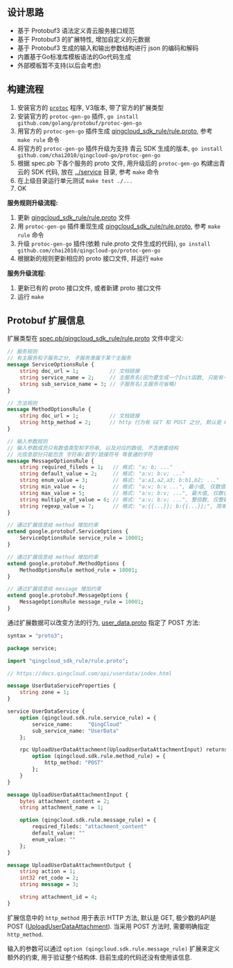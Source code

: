 ## 设计思路

- 基于 Protobuf3 语法定义青云服务接口规范
- 基于 Protobuf3 的扩展特性, 增加自定义的元数据
- 基于 Protobuf3 生成的输入和输出参数结构进行 json 的编码和解码
- 内置基于Go标准库模板语法的Go代码生成
- 外部模板暂不支持(以后会考虑)

## 构建流程

1. 安装官方的 [`protoc`](https://github.com/google/protobuf/releases) 程序, V3版本, 带了官方的扩展类型
1. 安装官方的 `protoc-gen-go` 插件, `go install github.com/golang/protobuf/protoc-gen-go`
1. 用官方的 `protoc-gen-go` 插件生成 [qingcloud_sdk_rule/rule.proto](./qingcloud_sdk_rule/rule.proto), 参考 `make rule` 命令
1. 将官方的 `protoc-gen-go` 插件升级为支持 青云 SDK 生成的版本, `go install github.com/chai2010/qingcloud-go/protoc-gen-go`
1. 根据 spec.pb 下各个服务的 proto 文件, 用升级后的 `protoc-gen-go` 构建出青云的 SDK 代码, 放在 [../service](../service) 目录, 参考 `make` 命令
1. 在上级目录运行单元测试 `make test ./...`
1. OK

**服务规则升级流程:**

1. 更新 [qingcloud_sdk_rule/rule.proto](./qingcloud_sdk_rule/rule.proto) 文件
1. 用 `protoc-gen-go` 插件重现生成 [qingcloud_sdk_rule/rule.proto](./qingcloud_sdk_rule/rule.proto), 参考 `make rule` 命令
1. 升级 `protoc-gen-go` 插件(依赖 rule.proto 文件生成的代码), `go install github.com/chai2010/qingcloud-go/protoc-gen-go`
1. 根据新的规则更新相应的 proto 接口文件, 并运行 `make`

**服务升级流程:**

1. 更新已有的 proto 接口文件, 或者新建 proto 接口文件
1. 运行 `make`

## Protobuf 扩展信息

扩展类型在 [spec.pb/qingcloud_sdk_rule/rule.proto](./qingcloud_sdk_rule/rule.proto) 文件中定义:

```proto
// 服务规则
// 有主服务和子服务之分, 子服务隶属于某个主服务
message ServiceOptionsRule {
	string doc_url = 1;          // 文档链接
	string service_name = 2;     // 主服务名(因为要生成一个Init函数, 只能有一个, 否则会重名)
	string sub_service_name = 3; // 子服务名(主服务可省略)
}

// 方法规则
message MethodOptionsRule {
	string doc_url = 1;          // 文档链接
	string http_method = 2;      // http 行为有 GET 和 POST 之分, 默认是 GET
}

// 输入参数规则
// 输入参数成员只有数值类型和字符串, 以及对应的数组, 不含嵌套结构
// 元信息部分只能包含 字符串/数字/链接符号 等普通的字符
message MessageOptionsRule {
	string required_fileds = 1;   // 格式: "a; b; ..."
	string default_value = 2;     // 格式: "a:v; b:v; ..."
	string enum_value = 3;        // 格式: "a:a1,a2,a3; b:b1,b2; ..."
	string min_value = 4;         // 格式: "a:v; b:v ...", 最小值, 仅数值类型或数组
	string max_value = 5;         // 格式: "a:v; b:v; ...", 最大值, 仅数值类型或数组
	string multiple_of_value = 6; // 格式: "a:v; b:v; ...", 整倍数, 仅整数类型或数组
	string regexp_value = 7;      // 格式: "a:{{...}}; b:{{...}};", 简单正则, 不要挑战复杂格式
}

// 通过扩展信息给 method 增加约束
extend google.protobuf.ServiceOptions {
	ServiceOptionsRule service_rule = 10001;
}

// 通过扩展信息给 method 增加约束
extend google.protobuf.MethodOptions {
	MethodOptionsRule method_rule = 10001;
}

// 通过扩展信息给 message 增加约束
extend google.protobuf.MessageOptions {
	MessageOptionsRule message_rule = 10001;
}
```

通过扩展数据可以改变方法的行为, [user_data.proto](./user_data.proto) 指定了 POST 方法:

```proto
syntax = "proto3";

package service;

import "qingcloud_sdk_rule/rule.proto";

// https://docs.qingcloud.com/api/userdata/index.html

message UserDataServiceProperties {
	string zone = 1;
}

service UserDataService {
	option (qingcloud.sdk.rule.service_rule) = {
		service_name:     "QingCloud"
		sub_service_name: "UserData"
	};

	rpc UploadUserDataAttachment(UploadUserDataAttachmentInput) returns (UploadUserDataAttachmentOutput) {
		option (qingcloud.sdk.rule.method_rule) = {
			http_method: "POST"
		};
	}
}

message UploadUserDataAttachmentInput {
	bytes attachment_content = 2;
	string attachment_name = 1;

	option (qingcloud.sdk.rule.message_rule) = {
		required_fileds: "attachment_content"
		default_value: ""
		enum_value: ""
	};
}

message UploadUserDataAttachmentOutput {
	string action = 1;
	int32 ret_code = 2;
	string message = 3;

	string attachment_id = 4;
}
```

扩展信息中的 `http_method` 用于表示 HTTP 方法, 默认是 GET, 极少数的API是 POST ([UploadUserDataAttachment](https://docs.qingcloud.com/api/userdata/upload_userdata_attachment.html)). 当采用 POST 方法时,
需要明确指定 `http_method`.

输入的参数可以通过 `option (qingcloud.sdk.rule.message_rule)` 扩展来定义额外的约束, 用于验证整个结构体.
目前生成的代码还没有使用该信息.

<!--

## QingCloud API 状态

如下是请求的 API 列表，目前的状态：

### 主机

- [ ] DescribeInstances
- [ ] RunInstances
- [ ] TerminateInstances
- [ ] StartInstances
- [ ] StopInstances
- [ ] RestartInstances
- [ ] ResetInstances
- [ ] ResizeInstances
- [ ] ModifyInstanceAttributes
- [x] [DescribeInstanceTypes](spec.pb/instances.proto)
- [ ] CreateBrokers
- [ ] DeleteBrokers

### 硬盘

- [x] [DescribeVolumes](spec.pb/volume.proto)
- [x] [CreateVolumes](spec.pb/volume.proto)
- [x] [DeleteVolumes](spec.pb/volume.proto)
- [x] [AttachVolumes](spec.pb/volume.proto)
- [x] [DetachVolumes](spec.pb/volume.proto)
- [x] [ResizeVolumes](spec.pb/volume.proto)
- [x] [ModifyVolumeAttributes](spec.pb/volume.proto)

## 网卡

- [ ] CreateNics
- [x] [DescribeNics](spec.pb/nic.proto)
- [ ] AttachNics
- [ ] DetachNics
- [ ] ModifyNicAttributes
- [ ] DeleteNics


### 私有网络

- [ ] DescribeVxnets
- [ ] CreateVxnets
- [ ] DeleteVxnets
- [ ] JoinVxnet
- [ ] LeaveVxnet
- [ ] ModifyVxnetAttributes
- [ ] DescribeVxnetInstances

### 路由器

- [ ] DescribeRouters
- [ ] CreateRouters
- [ ] DeleteRouters
- [ ] UpdateRouters
- [ ] PowerOffRouters
- [ ] PowerOnRouters
- [ ] JoinRouter
- [ ] LeaveRouter
- [ ] ModifyRouterAttributes
- [ ] DescribeRouterStatics
- [ ] AddRouterStatics
- [ ] ModifyRouterStaticAttributes
- [ ] DeleteRouterStatics
- [ ] DescribeRouterVxnets
- [ ] AddRouterStaticEntries
- [ ] DeleteRouterStaticEntries
- [ ] ModifyRouterStaticEntryAttributes
- [ ] DescribeRouterStaticEntries

### 公网IP

- [ ] DescribeEips
- [ ] AllocateEips
- [ ] ReleaseEips
- [ ] AssociateEip
- [ ] DissociateEips
- [ ] ChangeEipsBandwidth
- [ ] ChangeEipsBillingMode
- [ ] ModifyEipAttributes

### 防火墙

- [ ] DescribeSecurityGroups
- [ ] CreateSecurityGroup
- [ ] DeleteSecurityGroups
- [ ] ApplySecurityGroup
- [ ] ModifySecurityGroupAttributes
- [ ] DescribeSecurityGroupRules
- [ ] AddSecurityGroupRules
- [ ] DeleteSecurityGroupRules
- [ ] ModifySecurityGroupRuleAttributes
- [ ] CreateSecurityGroupSnapshot
- [ ] DescribeSecurityGroupSnapshots
- [ ] DeleteSecurityGroupSnapshots
- [ ] RollbackSecurityGroup

### SSH 密钥

- [ ] DescribeKeyPairs
- [ ] CreateKeyPair
- [ ] DeleteKeyPairs
- [ ] AttachKeyPairs
- [ ] DetachKeyPairs
- [ ] ModifyKeyPairAttributes

### 映像

- [ ] DescribeImages
- [ ] CaptureInstance
- [ ] DeleteImages
- [ ] ModifyImageAttributes
- [ ] GrantImageToUsers
- [ ] RevokeImageFromUsers
- [ ] DescribeImageUsers

### 负载均衡

- [ ] CreateLoadBalancer
- [ ] DescribeLoadBalancers
- [ ] DeleteLoadBalancers
- [ ] ModifyLoadBalancerAttributes
- [ ] StartLoadBalancers
- [ ] StopLoadBalancers
- [ ] UpdateLoadBalancers
- [ ] ResizeLoadBalancers
- [ ] AssociateEipsToLoadBalancer
- [ ] DissociateEipsFromLoadBalancer
- [ ] AddLoadBalancerListeners
- [ ] DescribeLoadBalancerListeners
- [ ] DeleteLoadBalancerListeners
- [ ] ModifyLoadBalancerListenerAttributes
- [ ] AddLoadBalancerBackends
- [ ] DescribeLoadBalancerBackends
- [ ] DeleteLoadBalancerBackends
- [ ] ModifyLoadBalancerBackendAttributes
- [ ] CreateLoadBalancerPolicy
- [ ] DescribeLoadBalancerPolicies
- [ ] ModifyLoadBalancerPolicyAttributes
- [ ] ApplyLoadBalancerPolicy
- [ ] DeleteLoadBalancerPolicies
- [ ] AddLoadBalancerPolicyRules
- [ ] DescribeLoadBalancerPolicyRules
- [ ] ModifyLoadBalancerPolicyRuleAttributes
- [ ] DeleteLoadBalancerPolicyRules
- [ ] CreateServerCertificate
- [ ] DescribeServerCertificates
- [ ] ModifyServerCertificateAttributes
- [ ] DeleteServerCertificates

### 资源监控

- [ ] GetMonitor
- [ ] GetLoadBalancerMonitor
- [ ] GetRDBMonitor
- [ ] GetCacheMonitor
- [ ] GetZooKeeperMonitor
- [ ] GetQueueMonitor

### 备份

- [ ] DescribeSnapshots
- [ ] CreateSnapshots
- [ ] DeleteSnapshots
- [ ] ApplySnapshots
- [ ] ModifySnapshotAttributes
- [ ] CaptureInstanceFromSnapshot
- [ ] CreateVolumeFromSnapshot

### User Data

- [x] [UploadUserDataAttachment](spec.pb/user_data.proto)

### 内网域名别名

- [ ] DescribeDNSAliases
- [ ] AssociateDNSAlias
- [ ] DissociateDNSAliases
- [ ] GetDNSLabel

### 操作日志

- [x] [DescribeJobs](spec.pb/job.proto)

### 标签

- [ ] DescribeTags
- [ ] CreateTag
- [ ] DeleteTags
- [ ] ModifyTagAttributes
- [ ] AttachTags
- [ ] DetachTags

### 区域

- [x] [DescribeZones](spec.pb/zone.proto)

### 数据库

- [ ] CreateRDB
- [ ] DescribeRDBs
- [ ] DeleteRDBs
- [ ] StartRDBs
- [ ] StopRDBs
- [ ] ResizeRDBs
- [ ] RDBsLeaveVxnet
- [ ] RDBsJoinVxnet
- [ ] CreateRDBFromSnapshot
- [ ] CreateTempRDBInstanceFromSnapshot
- [ ] GetRDBInstanceFiles
- [ ] CopyRDBInstanceFilesToFTP
- [ ] CeaseRDBInstance
- [ ] CreateTempRDBInstanceFromSnapshot
- [ ] GetRDBMonitor
- [ ] ModifyRDBParameters
- [ ] ApplyRDBParameterGroup
- [ ] DescribeRDBParameters

### Mongo 集群

- [ ] DescribeMongoNodes
- [ ] DescribeMongoParameters
- [ ] ResizeMongos
- [ ] CreateMongo
- [ ] StopMongos
- [ ] StartMongos
- [ ] DescribeMongos
- [ ] DeleteMongos
- [ ] CreateMongoFromSnapshot
- [ ] ChangeMongoVxnet
- [ ] AddMongoInstances
- [ ] RemoveMongoInstances
- [ ] ModifyMongoAttributes
- [ ] ModifyMongoInstances
- [ ] GetMongoMonitor

### 缓存服务

- [ ] DescribeCaches
- [ ] CreateCache
- [ ] StopCaches
- [ ] StartCaches
- [ ] RestartCaches
- [ ] DeleteCaches
- [ ] ResizeCaches
- [ ] UpdateCache
- [ ] ChangeCacheVxnet
- [ ] ModifyCacheAttributes
- [ ] DescribeCacheNodes
- [ ] AddCacheNodes
- [ ] DeleteCacheNodes
- [ ] RestartCacheNodes
- [ ] ModifyCacheNodeAttributes
- [ ] CreateCacheFromSnapshot
- [ ] DescribeCacheParameterGroups
- [ ] CreateCacheParameterGroup
- [ ] ApplyCacheParameterGroup
- [ ] DeleteCacheParameterGroups
- [ ] ModifyCacheParameterGroupAttributes
- [ ] DescribeCacheParameters
- [ ] UpdateCacheParameters
- [ ] ResetCacheParameters

### Virtual SAN

- [ ] CreateS2Server
- [ ] DescribeS2Servers
- [ ] ModifyS2Server
- [ ] ResizeS2Servers
- [ ] DeleteS2Servers
- [ ] PowerOnS2Servers
- [ ] PowerOffS2Servers
- [ ] UpdateS2Servers
- [ ] ChangeS2ServerVxnet
- [ ] CreateS2SharedTarget
- [ ] DescribeS2SharedTargets
- [ ] DeleteS2SharedTargets
- [ ] EnableS2SharedTargets
- [ ] DisableS2SharedTargets
- [ ] ModifyS2SharedTargets
- [ ] AttachToS2SharedTarget
- [ ] DetachFromS2SharedTarget
- [ ] DescribeS2DefaultParameters

### Spark

- [ ] AddSparkNodes
- [ ] DeleteSparkNodes
- [ ] StartSparks
- [ ] StopSparks

### Hadoop 服务

- [ ] AddHadoopNodes
- [ ] DeleteHadoopNodes
- [ ] StartHadoops
- [ ] StopHadoops

### 集群服务

- [x] [CreateCluster](spec.pb/cluster)
- [x] [DescribeClusters](spec.pb/cluster)
- [x] [DescribeClusterNodes](spec.pb/cluster)
- [ ] StopClusters
- [ ] StartClusters
- [ ] DeleteClusters
- [ ] lease
- [ ] AddClusterNodes
- [ ] DeleteClusterNodes
- [ ] ResizeCluster
- [ ] ChangeClusterVxnet
- [ ] SuspendClusters
- [ ] UpdateClusterEnvironment
- [ ] ModifyClusterAttributes
- [ ] ModifyClusterNodeAttributes
- [ ] GetClustersStats
- [ ] DescribeClusterUsers
- [ ] RestartClusterService
- [ ] UpgradeClusters
- [ ] AuthorizeClustersBrokerToDeveloper
- [ ] RevokeClustersBrokerFromDeveloper


### 资源协作中心

- [ ] DescribeSharedResourceGroups
- [ ] DescribeResourceGroups
- [ ] CreateResourceGroups
- [ ] ModifyResourceGroupAttributes
- [ ] DeleteResourceGroups
- [ ] DescribeResourceGroupItems
- [ ] AddResourceGroupItems
- [ ] DeleteResourceGroupItems
- [ ] DescribeUserGroups
- [ ] CreateUserGroups
- [ ] ModifyUserGroupAttributes
- [ ] DeleteUserGroups
- [ ] DescribeUserGroupMembers
- [ ] AddUserGroupMembers
- [ ] ModifyUserGroupMemberAttributes
- [ ] DeleteUserGroupMembers
- [ ] DescribeGroupRoles
- [ ] CreateGroupRoles
- [ ] ModifyGroupRoleAttributes
- [ ] DeleteGroupRoles
- [ ] DescribeGroupRoleRules
- [ ] AddGroupRoleRules
- [ ] ModifyGroupRoleRuleAttributes
- [ ] DeleteGroupRoleRules
- [ ] GrantResourceGroupsToUserGroups
- [ ] RevokeResourceGroupsFromUserGroups
- [ ] DescribeResourceUserGroups

### 消息中心

- [ ] DescribeNotificationCenterUserPosts

-->

